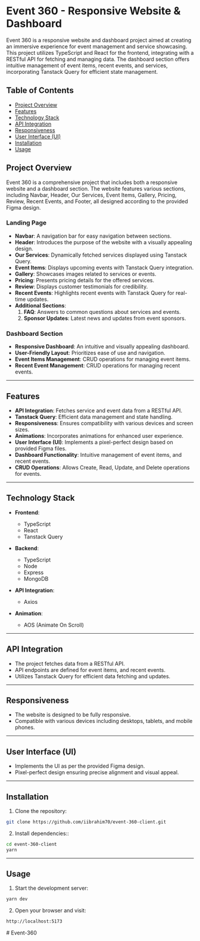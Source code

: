 # Event 360 - Responsive Website & Dashboard

Event 360 is a responsive website and dashboard project aimed at creating an immersive experience for event management and service showcasing. This project utilizes TypeScript and React for the frontend, integrating with a RESTful API for fetching and managing data. The dashboard section offers intuitive management of event items, recent events, and services, incorporating Tanstack Query for efficient state management.

## Table of Contents

- [Project Overview](#project-overview)
- [Features](#features)
- [Technology Stack](#technology-stack)
- [API Integration](#api-integration)
- [Responsiveness](#responsiveness)
- [User Interface (UI)](#user-interface-ui)
- [Installation](#installation)
- [Usage](#usage)

## Project Overview

Event 360 is a comprehensive project that includes both a responsive website and a dashboard section. The website features various sections, including Navbar, Header, Our Services, Event Items, Gallery, Pricing, Review, Recent Events, and Footer, all designed according to the provided Figma design.

### Landing Page

- **Navbar**: A navigation bar for easy navigation between sections.
- **Header**: Introduces the purpose of the website with a visually appealing design.
- **Our Services**: Dynamically fetched services displayed using Tanstack Query.
- **Event Items**: Displays upcoming events with Tanstack Query integration.
- **Gallery**: Showcases images related to services or events.
- **Pricing**: Presents pricing details for the offered services.
- **Review**: Displays customer testimonials for credibility.
- **Recent Events**: Highlights recent events with Tanstack Query for real-time updates.
- **Additional Sections**:
  1. **FAQ**: Answers to common questions about services and events.
  2. **Sponsor Updates**: Latest news and updates from event sponsors.

### Dashboard Section

- **Responsive Dashboard**: An intuitive and visually appealing dashboard.
- **User-Friendly Layout**: Prioritizes ease of use and navigation.
- **Event Items Management**: CRUD operations for managing event items.
- **Recent Event Management**: CRUD operations for managing recent events.

---

## Features

- **API Integration**: Fetches service and event data from a RESTful API.
- **Tanstack Query**: Efficient data management and state handling.
- **Responsiveness**: Ensures compatibility with various devices and screen sizes.
- **Animations**: Incorporates animations for enhanced user experience.
- **User Interface (UI)**: Implements a pixel-perfect design based on provided Figma files.
- **Dashboard Functionality**: Intuitive management of event items, and recent events.
- **CRUD Operations**: Allows Create, Read, Update, and Delete operations for events.

---

## Technology Stack

- **Frontend**:

  - TypeScript
  - React
  - Tanstack Query

- **Backend**:

  - TypeScript
  - Node
  - Express
  - MongoDB

- **API Integration**:

  - Axios

- **Animation**:
  - AOS (Animate On Scroll)

---

## API Integration

- The project fetches data from a RESTful API.
- API endpoints are defined for event items, and recent events.
- Utilizes Tanstack Query for efficient data fetching and updates.

---

## Responsiveness

- The website is designed to be fully responsive.
- Compatible with various devices including desktops, tablets, and mobile phones.

---

## User Interface (UI)

- Implements the UI as per the provided Figma design.
- Pixel-perfect design ensuring precise alignment and visual appeal.

---

## Installation

1. Clone the repository:

```bash
git clone https://github.com/iibrahim70/event-360-client.git
```

2. Install dependencies::

```bash
cd event-360-client
yarn
```

---

## Usage

1. Start the development server:

```bash
yarn dev
```

2. Open your browser and visit:

```bash
http://localhost:5173
```
#   E v e n t - 3 6 0  
 